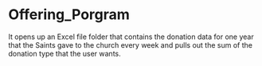 # Offering_Porgram
It opens up an Excel file folder that contains the donation data for one year that the Saints 
gave to the church every week and pulls out the sum of the donation type that the user wants.
